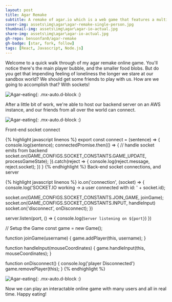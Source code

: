 ```yaml
---
layout: post
title: Agar Remake
subtitle: A remake of agar.io which is a web game that features a multiplayer, player vs player Pacman-esque gameplay
cover-img: assets\img\agar\agar-remake-single-person.jpg
thumbnail-img: assets\img\agar\agar-io-actual.jpg
share-img: assets\img\agar\agar-io-actual.jpg
gh-repo: bensonfan0/agar-remake
gh-badge: [star, fork, follow]
tags: [React, Javascript, Node.js]
---
```


Welcome to a quick walk through of my agar remake online game. You'll notice there's the main player bubble, and the smaller food blobs. But do you get that impending feeling of loneliness the longer we stare at our sandbox world? We should get some friends to play with us. How are we going to accomplish that? With sockets!

![Agar-eating](..\..\assets\img\agar\agar-remake-single-person.jpg){: .mx-auto.d-block :}

After a little bit of work, we're able to host our backend server on an AWS instance, and our friends from all over the world can connect.

![Agar-eating](..\..\assets\img\agar\agar-remake-two-people.jpg){: .mx-auto.d-block :}

Front-end socket connect

{% highlight javascript linenos %}
export const connect = (sentence) => {
    console.log(sentence);
    connectedPromise.then(() => {
        // handle socket emits from backend
        socket.on(GAME_CONFIGS.SOCKET_CONSTANTS.GAME_UPDATE, processGameState);
    }).catch(reject => {
        console.log(reject.message, reject.socket);
    })
}
{% endhighlight %}
Back-end socket connections, and server

{% highlight javascript linenos %}
io.on('connection', (socket) => {
  console.log('SOCKET.IO working -> a user connected with id: ' + socket.id);
  
  socket.on(GAME_CONFIGS.SOCKET_CONSTANTS.JOIN_GAME, joinGame);
  socket.on(GAME_CONFIGS.SOCKET_CONSTANTS.INPUT, handleInput)
  socket.on('disconnect', onDisconnect);
})

server.listen(port, () => {
  console.log(`Server listening on ${port}`)
})

// Setup the Game
const game = new Game();

function joinGame(username) {
  game.addPlayer(this, username);
}

function handleInput(mouseCoordinates) {
  game.handleInput(this, mouseCoordinates);
}

function onDisconnect() {
  console.log('player Disconnected')
  game.removePlayer(this);
}
{% endhighlight %}


![Agar-eating](..\..\assets\img\agar\agar-eating-gif.gif){: .mx-auto.d-block :}
<!-- <image src="..\..\assets\img\agar\agar-eating-gif.gif" alt="eating" width="450" />  -->

Now we can play an interactable online game with many users and all in real time. Happy eating!